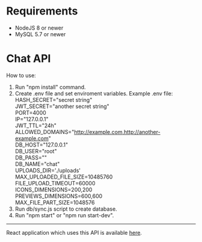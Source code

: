 # Requirements

* NodeJS 8 or newer
* MySQL 5.7 or newer

# Chat API
How to use:
1. Run "npm install" command.
2. Create .env file and set enviroment variables. Example .env file:  
HASH_SECRET="secret string"  
JWT_SECRET="another secret string"  
PORT=4000  
IP="127.0.0.1"  
JWT_TTL="24h"  
ALLOWED_DOMAINS="http://example.com,http://another-example.com"  
DB_HOST="127.0.0.1"  
DB_USER="root"  
DB_PASS=""  
DB_NAME="chat"  
UPLOADS_DIR='./uploads'  
MAX_UPLOADED_FILE_SIZE=10485760  
FILE_UPLOAD_TIMEOUT=60000  
ICONS_DIMENSIONS=200,200  
PREVIEWS_DIMENSIONS=600,600  
MAX_FILE_PART_SIZE=1048576  
3. Run db/sync.js script to create database.
4. Run "npm start" or "npm run start-dev".

___

React application which uses this API is available <a href="https://github.com/b-galazka/chat-react-spa">here</a>.